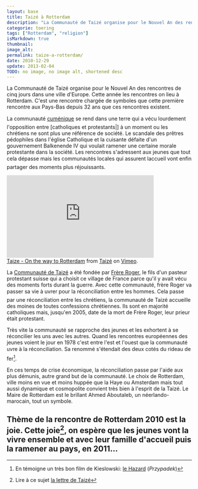 ```yaml
---
layout: base
title: Taizé à Rotterdam
description: "La Communauté de Taizé organise pour le Nouvel An des rencontres de cinq jours dans une ville d'Europe. Cette année les rencontres on lieu à Rotterdam. C'es"
categorie: toering
tags: ["Rotterdam", "religion"]
isMarkdown: true
thumbnail: 
image_alt: 
permalink: taize-a-rotterdam/
date: 2010-12-29
update: 2013-02-04
TODO: no image, no image alt, shortened desc
---
```


La Communauté de Taizé organise pour le Nouvel An des rencontres de cinq jours dans une ville d'Europe. Cette année les rencontres on lieu à Rotterdam. C'est une rencontre chargée de symboles que cette première rencontre aux Pays-Bas depuis 32 ans que ces rencontres existent.

La communauté [cuménique](http://fr.wikipedia.org/wiki/%C5%92cum%C3%A9nisme) se rend dans une terre qui a vécu lourdement l'opposition entre [catholiques et protestants|] à un moment ou les chrétiens ne sont plus une référence de société. Le scandale des prêtres pédophiles dans l'église Catholique et la cuisante défaite d'un gouvernement Balkenende IV qui voulait ramener une certaine morale protestante dans la société. Les rencontres s'adressent aux jeunes que tout cela dépasse mais les communautés locales qui assurent laccueil vont enfin partager des moments plus réjouissants. 

<!-- HTML -->
<div class="flex flex-col items-center">
<iframe src="http://player.vimeo.com/video/15457767?byline=0&amp;portrait=0&amp;color=f07400" width="400" height="225" frameborder="0"></iframe><br/><a href="http://vimeo.com/15457767">Taize - On the way to Rotterdam</a> from <a href="http://vimeo.com/taize">Taizé</a> on <a href="http://vimeo.com">Vimeo</a>.</div>
<!-- / HTML -->

La [Communauté de Taizé](http://fr.wikipedia.org/wiki/Communaut%C3%A9_de_Taiz%C3%A9) a été fondée par [Frère Roger](http://fr.wikipedia.org/wiki/Fr%C3%A8re_Roger), le fils d'un pasteur protestant suisse qui a choisit ce village de France parce qu'il y avait vécu des moments forts durant la guerre. Avec cette communauté, frère Roger va passer sa vie à uvrer pour la réconciliation entre les hommes. Cela passe par une réconciliation entre les chrétiens, la communauté de Taizé accueille des moines de toutes confessions chrétiennes. Ils sont en majorité catholiques mais, jusqu'en 2005, date de la mort de Frère Roger, leur prieur était protestant.

Très vite la communauté se rapproche des jeunes et les exhortent à se réconcilier les uns avec les autres. Quand les rencontres européennes des jeunes voient le jour en 1978 c'est entre l'est et l'ouest que la communauté uvre à la réconciliation. Sa renommé s'étendait des deux cotés du rideau de fer[^1]. 

En ces temps de crise économique, la réconciliation passe par l'aide aux plus démunis, autre grand but de la communauté. Le choix de Rotterdam, ville moins en vue et moins huppée que la Haye ou Amsterdam mais tout aussi dynamique et cosmopolite convient très bien à l'esprit de la Taizé. Le Maire de Rotterdam est le brillant Ahmed Aboutaleb, un néerlando-marocain, tout un symbole.

Thème de la rencontre de Rotterdam 2010 est la joie. Cette joie[^2], on espère que les jeunes vont la vivre ensemble et avec leur famille d'accueil puis la ramener au pays, en 2011...
---
[^1]: En témoigne un très bon film de Kieslowski: [le Hazard](http://www.imdb.com/title/tt0084549/) (*Przypadek*)
[^2]: Lire à ce sujet [la lettre de Taizé](http://www.taize.fr/fr_article11721.html)